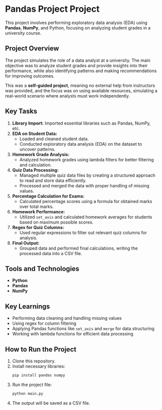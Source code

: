 # Pandas Project Project

This project involves performing exploratory data analysis (EDA) using **Pandas**, **NumPy**, and Python, focusing on analyzing student grades in a university course.

## Project Overview

The project simulates the role of a data analyst at a university. The main objective was to analyze student grades and provide insights into their performance, while also identifying patterns and making recommendations for improving outcomes.

This was a **self-guided project**, meaning no external help from instructors was provided, and the focus was on using available resources, simulating a real-world scenario where analysts must work independently.

## Key Tasks

1. **Library Import:** Imported essential libraries such as Pandas, NumPy, etc.
2. **EDA on Student Data:**
   - Loaded and cleaned student data.
   - Conducted exploratory data analysis (EDA) on the dataset to uncover patterns.
3. **Homework Grade Analysis:**
   - Analyzed homework grades using lambda filters for better filtering and calculation.
4. **Quiz Data Processing:**
   - Managed multiple quiz data files by creating a structured approach to read and store data efficiently.
   - Processed and merged the data with proper handling of missing values.
5. **Percentage Calculation for Exams:**
   - Calculated percentage scores using a formula for obtained marks over total marks.
6. **Homework Performance:**
   - Utilized `set_axis` and calculated homework averages for students based on maximum possible scores.
7. **Regex for Quiz Columns:**
   - Used regular expressions to filter out relevant quiz columns for analysis.
8. **Final Output:**
   - Grouped data and performed final calculations, writing the processed data into a CSV file.

## Tools and Technologies

- **Python** 
- **Pandas**
- **NumPy**

## Key Learnings

- Performing data cleaning and handling missing values
- Using regex for column filtering
- Applying Pandas functions like `set_axis` and `merge` for data structuring
- Working with lambda functions for efficient data processing

## How to Run the Project

1. Clone this repository.
2. Install necessary libraries:
    ```bash
    pip install pandas numpy
    ```
3. Run the project file:
    ```bash
    python main.py
    ```
4. The output will be saved as a CSV file.
